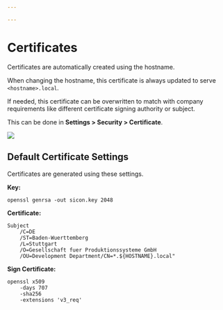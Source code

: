 ```yaml
---

---
```

# Certificates

Certificates are automatically created using the hostname.

When changing the hostname, this certificate is always updated to serve `<hostname>.local`.

If needed, this certificate can be overwritten to match with company requirements like different certificate signing authority or subject.

This can be done in **Settings > Security > Certificate**.

![](/certificate.jpg)

## Default Certificate Settings

Certificates are generated using these settings.

**Key:**

    openssl genrsa -out sicon.key 2048

**Certificate:**

    Subject
    	/C=DE
        /ST=Baden-Wuerttemberg
        /L=Stuttgart
        /O=Gesellschaft fuer Produktionssysteme GmbH
        /OU=Development Department/CN=*.${HOSTNAME}.local"

**Sign Certificate:**

    openssl x509 
    	-days 707 
        -sha256
        -extensions 'v3_req'